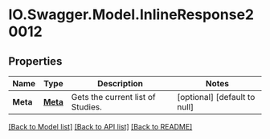 # IO.Swagger.Model.InlineResponse20012
## Properties

Name | Type | Description | Notes
------------ | ------------- | ------------- | -------------
**Meta** | [**Meta**](Meta.md) | Gets the current list of Studies. | [optional] [default to null]

[[Back to Model list]](../README.md#documentation-for-models) [[Back to API list]](../README.md#documentation-for-api-endpoints) [[Back to README]](../README.md)

